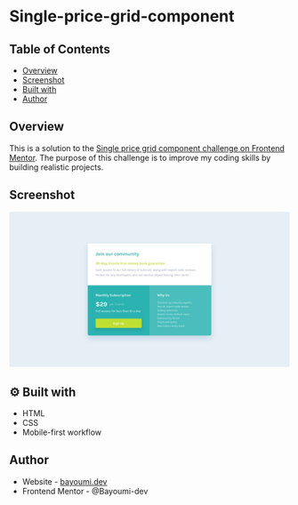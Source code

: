 # Single-price-grid-component

## Table of Contents

- [Overview](#overview)
- [Screenshot](#screenshot)
- [Built with](#-built-with)
- [Author](#author)

## Overview

This is a solution to the [Single price grid component challenge on Frontend Mentor](https://www.frontendmentor.io/challenges/single-price-grid-component-5ce41129d0ff452fec5abbbc). The purpose of this challenge is to improve my coding skills by building realistic projects.

## Screenshot

![Single price grid component](https://github.com/Bayoumi-dev/Single-price-grid-component/blob/master/design/desktop-design.jpg)

## ⚙ Built with

- HTML
- CSS
- Mobile-first workflow

## Author
- Website - [bayoumi.dev](https://bayoumi.dev)
- Frontend Mentor - @Bayoumi-dev



